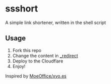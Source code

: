 # ssshort
A simple link shortener, written in the shell script

## Usage

1. Fork this repo
2. Change the content in [_redirect](_redirects)
3. Deploy to the Cloudflare
4. Enjoy!

Inspired by [MoeOffice/xvo.es](https://github.com/MoeOffice/xvo.es)